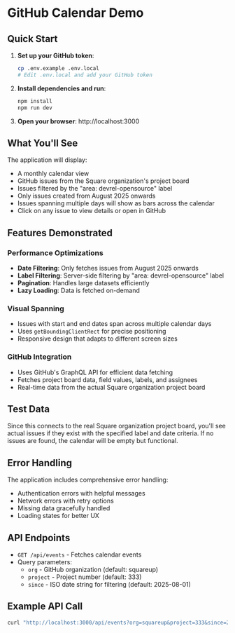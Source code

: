 # GitHub Calendar Demo

## Quick Start

1. **Set up your GitHub token**:
   ```bash
   cp .env.example .env.local
   # Edit .env.local and add your GitHub token
   ```

2. **Install dependencies and run**:
   ```bash
   npm install
   npm run dev
   ```

3. **Open your browser**: http://localhost:3000

## What You'll See

The application will display:
- A monthly calendar view
- GitHub issues from the Square organization's project board
- Issues filtered by the "area: devrel-opensource" label
- Only issues created from August 2025 onwards
- Issues spanning multiple days will show as bars across the calendar
- Click on any issue to view details or open in GitHub

## Features Demonstrated

### Performance Optimizations
- **Date Filtering**: Only fetches issues from August 2025 onwards
- **Label Filtering**: Server-side filtering by "area: devrel-opensource" label
- **Pagination**: Handles large datasets efficiently
- **Lazy Loading**: Data is fetched on-demand

### Visual Spanning
- Issues with start and end dates span across multiple calendar days
- Uses `getBoundingClientRect` for precise positioning
- Responsive design that adapts to different screen sizes

### GitHub Integration
- Uses GitHub's GraphQL API for efficient data fetching
- Fetches project board data, field values, labels, and assignees
- Real-time data from the actual Square organization project board

## Test Data

Since this connects to the real Square organization project board, you'll see actual issues if they exist with the specified label and date criteria. If no issues are found, the calendar will be empty but functional.

## Error Handling

The application includes comprehensive error handling:
- Authentication errors with helpful messages
- Network errors with retry options
- Missing data gracefully handled
- Loading states for better UX

## API Endpoints

- `GET /api/events` - Fetches calendar events
- Query parameters:
  - `org` - GitHub organization (default: squareup)
  - `project` - Project number (default: 333)
  - `since` - ISO date string for filtering (default: 2025-08-01)

## Example API Call

```bash
curl "http://localhost:3000/api/events?org=squareup&project=333&since=2025-08-01T00:00:00Z"
```

